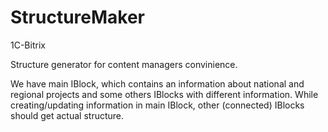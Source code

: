 # StructureMaker

1C-Bitrix

Structure generator for content managers convinience.

We have main IBlock, which contains an information about national and regional projects and some others IBlocks with different information.
While creating/updating information in main IBlock, other (connected) IBlocks should get actual structure.
